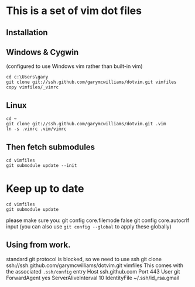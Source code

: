 This is a set of vim dot files
==============================

Installation
------------

## Windows & Cygwin 

(configured to use Windows vim rather than built-in vim)

	cd c:\Users\gary
	git clone git://ssh.github.com/garymcwilliams/dotvim.git vimfiles
	copy vimfiles/_vimrc

## Linux

	cd ~
	git clone git://ssh.github.com/garymcwilliams/dotvim.git .vim
	ln -s .vimrc .vim/vimrc

## Then fetch submodules

	cd vimfiles
	git submodule update --init

# Keep up to date

	cd vimfiles
	git submodule update

please make sure you:
	git config core.filemode false
	git config core.autocrlf input
(you can also use `git config --global` to apply these globally)

Using from work.
----------------

standard git protocol is blocked, so we need to use ssh
	git clone ssh://ssh.github.com/garymcwilliams/dotvim.git vimfiles
This comes with the associated `.ssh/config` entry
	Host ssh.github.com
	Port 443
	User git
	ForwardAgent yes
	ServerAliveInterval 10
	IdentityFile ~/.ssh/id_rsa.gmail
